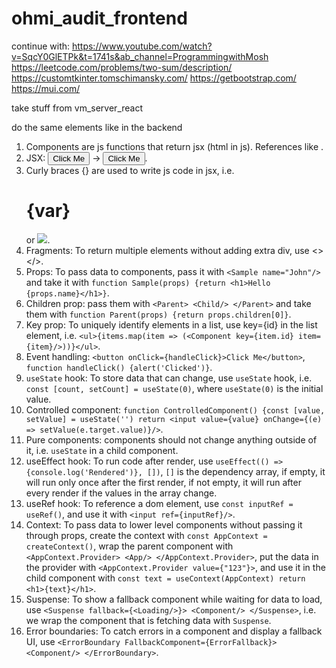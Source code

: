 # ohmi_audit_frontend


continue with: https://www.youtube.com/watch?v=SqcY0GlETPk&t=1741s&ab_channel=ProgrammingwithMosh
https://leetcode.com/problems/two-sum/description/
https://customtkinter.tomschimansky.com/
https://getbootstrap.com/
https://mui.com/

take stuff from vm_server_react

do the same elements like in the backend




1. Components are js functions that return jsx (html in js). References like <Sample/>.
2. JSX: <button class="btn">Click Me</button> -> <button className="btn">Click Me</button>.
3. Curly braces {} are used to write js code in jsx, i.e. <h1>{var}</h1> or <img src={logo}/>.
4. Fragments: To return multiple elements without adding extra div, use <></>.
5. Props: To pass data to components, pass it with `<Sample name="John"/>`
and take it with `function Sample(props) {return <h1>Hello {props.name}</h1>}`.
6. Children prop: pass them with `<Parent> <Child/> </Parent>` and take them with
`function Parent(props) {return props.children[0]}`.
7. Key prop: To uniquely identify elements in a list, use key={id} in the list element, i.e.
`<ul>{items.map(item => (<Component key={item.id} item={item}/>))}</ul>`.
8. Event handling: `<button onClick={handleClick}>Click Me</button>`,
`function handleClick() {alert('Clicked')}`.
9. `useState` hook: To store data that can change, use `useState` hook, i.e.
`const [count, setCount] = useState(0)`, where `useState(0)` is the initial value.
10. Controlled component: `function ControlledComponent() {const [value, setValue] = useState('')
return <input value={value} onChange={(e) => setValue(e.target.value)}/>`.
11. Pure components: components should not change anything outside of it, i.e. `useState`
in a child component.
12. useEffect hook: To run code after render, use `useEffect(() => {console.log('Rendered')}, [])`,
`[]` is the dependency array, if empty, it will run only once after the first render, if not empty,
it will run after every render if the values in the array change.
13. useRef hook: To reference a dom element, use `const inputRef = useRef()`, and use it with
`<input ref={inputRef}/>`.
14. Context: To pass data to lower level components without passing it through props, create the
context with `const AppContext = createContext()`, wrap the parent component with
`<AppContext.Provider> <App/> </AppContext.Provider>`, put the data in the provider with
`<AppContext.Provider value={"123"}>`, and use it in the child component with
`const text = useContext(AppContext) return <h1>{text}</h1>`.
15. Suspense: To show a fallback component while waiting for data to load, use
`<Suspense fallback={<Loading/>}> <Component/> </Suspense>`, i.e. we wrap the component that
is fetching data with `Suspense`.
16. Error boundaries: To catch errors in a component and display a fallback UI, use
`<ErrorBoundary FallbackComponent={ErrorFallback}> <Component/> </ErrorBoundary>`.